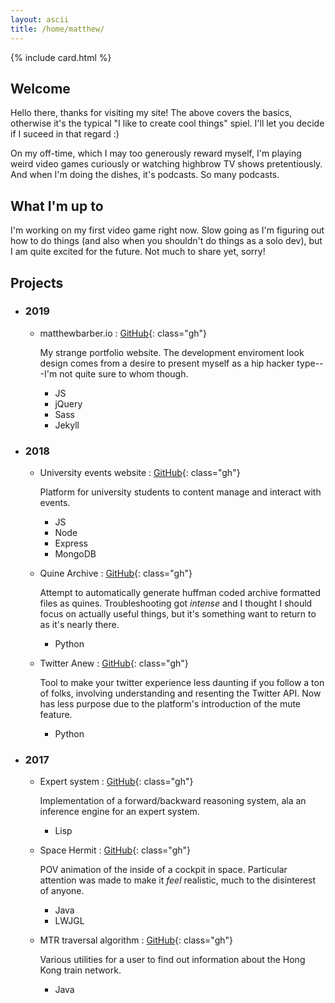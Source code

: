 ```yaml
---
layout: ascii
title: /home/matthew/
---
```


{% include card.html %}

## Welcome

Hello there, thanks for visiting my site! The above covers the basics, otherwise it's the typical "I like to create cool things" spiel. I'll let you decide if I suceed in that regard :)

On my off-time, which I may too generously reward myself, I'm playing weird video games curiously or watching highbrow TV shows pretentiously. And when I'm doing the dishes, it's podcasts. So many podcasts.

## What I'm up to

I'm working on my first video game right now. Slow going as I'm figuring out how to do things (and also when you shouldn't do things as a solo dev), but I am quite excited for the future. Not much to share yet, sorry!

## Projects

* ### 2019
  * matthewbarber.io
    : [GitHub](https://github.com/Honno/Honno.github.io){: class="gh"}

    My strange portfolio website. The development enviroment look design comes from a desire to present myself as a hip hacker type---I'm not quite sure to whom though.
    
    * JS
    * jQuery
    * Sass
    * Jekyll
 
* ### 2018
  * University events website
    : [GitHub](https://github.com/Honno/events-site){: class="gh"}
  
    Platform for university students to content manage and interact with events.
    
    * JS
    * Node
    * Express
    * MongoDB
  
  * Quine Archive
    : [GitHub](https://github.com/Honno/quine-archive){: class="gh"}
    
    Attempt to automatically generate huffman coded archive formatted files as quines. Troubleshooting got *intense* and I thought I should focus on actually useful things, but it's something want to return to as it's nearly there.
  
  
    * Python
  
  * Twitter Anew
    : [GitHub](https://github.com/Honno/twitter-anew){: class="gh"}
    
    Tool to make your twitter experience less daunting if you follow a ton of folks, involving understanding and resenting the Twitter API. Now has less purpose due to the platform's introduction of the mute feature.
    * Python

* ### 2017
  * Expert system 
    : [GitHub](https://github.com/Honno/intro-to-ai-labs/blob/master/8/expert.lisp){: class="gh"}
    
    Implementation of a forward/backward reasoning system, ala an inference engine for an expert system.
    
    * Lisp
    
  * Space Hermit
    : [GitHub](https://github.com/Honno/space-hermit){: class="gh"}
    
    POV animation of the inside of a cockpit in space. Particular attention was made to make it *feel* realistic, much to the disinterest of anyone.
    
    * Java
    * LWJGL
    
  * MTR traversal algorithm
    : [GitHub](https://github.com/Honno/mtr-traversal){: class="gh"}

    Various utilities for a user to find out information about the Hong Kong train network.
    
    * Java
